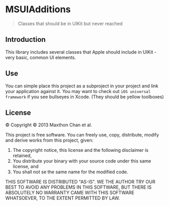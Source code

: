 # MSUIAdditions
> Classes that should be in UIKit but never reached

## Introduction
This library includes several classes that Apple should include in UIKit - very
basic, common UI elements.

## Use
You can simple place this project as a subproject in your project and link your
application against it. You may want to check out `iOS universal framework` if
you see bullseyes in Xcode. (They should be yellow toolboxes)

## License
&copy; Copyright &copy; 2013 Maxthon Chan et al.

This project is free software. You can freely use, copy, distribute, modify and
derive works from this project, given:

1.  The copyright notice, this license and the following disclaimer is retained,
2.  You distribute your binary with your source code under this same license,
    and
3.  You shall not se the same name for the modified code.

THIS SOFTWARE IS DISTRIBUTED "AS-IS". WE THE AUTHOR TRY OUR BEST TO AVOID ANY
PROBLEMS IN THIS SOFTWARE, BUT THERE IS ABSOLUTELY NO WARRANTY CAME WITH THIS
SOFTWARE WHATSOEVER, TO THE EXTENT PERMITTED BY LAW.
